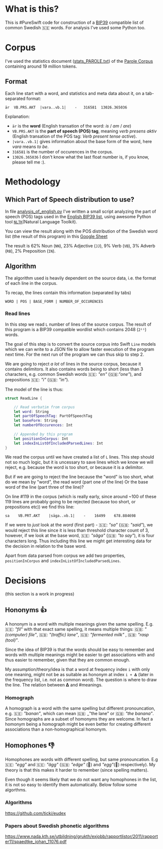 # What is this?
This is #PureSwift code for construction of a [BIP39](https://github.com/bitcoin/bips/blob/master/bip-0039.mediawiki) compatible list of common Swedish 🇸🇪 words. For analysis I've used some Python too.

# Corpus
I've used the statistics document ([stats_PAROLE.txt](https://svn.spraakdata.gu.se/sb-arkiv/pub/frekvens/stats_PAROLE.txt)) of the [Parole Corpus](https://spraakbanken.gu.se/eng/resource/parole) containing around 19 million tokens.

## Format
Each line start with a word, and statistics and meta data about it, on a tab-separated format:
```
är  VB.PRS.AKT  |vara..vb.1|    -   316581  13026.365036
```

Explanation:
* `är` is the **word** (English transation of the word: _is_ / _am_ / _are_)  
* `VB.PRS.AKT` is the **part of speech (POS) tag**, meaning _verb presens aktiv_ (English transation of the POS tag: _Verb present tense active_). 
* `|vara..vb.1|` gives information about the base form of the word, here _vara_ means _to be_. 
* `316581` is the number of occurences in the corpus. 
* `13026.365036` I don't know what the last float number is, if you know, please tell me :).  

# Methodology

## Which Part of Speech distribution to use?
In file [analysis_of_english.py](analysis_of_english.py) I've written a small script analyzing the part of speech (POS) tags used in the [English BIP39 list](https://github.com/bitcoin/bips/blob/master/bip-0039/english.txt), using awesome Python tool [`NLTK`](https://www.nltk.org/book/ch05.html)(Natural Language Toolkit).

You can view the result along with the POS distribution of the Swedish word list (the result of this program) in this [Google Sheet](https://docs.google.com/spreadsheets/d/1Hhn9MdM4-r1GyzAE_QYFeLwu4zZbzZbJmhQe_C07x10/edit?usp=sharing)

The result is 62% Noun (`NN`), 23% Adjective (`JJ`), 9% Verb (`VB`), 3% Adverb (`RB`), 2% Preposition (`IN`).

## Algorithm
The algorithm used is heavily dependent on the source data, i.e. the format of each line in the corpus.

To recap, the lines contain this information (separated by tabs)

`WORD | POS | BASE_FORM | NUMBER_OF_OCCURENCES`

### Read lines

In this step we read `L` number of lines of the source corpus. The result of this program is a BIP39 compatible wordlist which contains 2048 (`2¹¹`) words. 

The goal of this step is to convert the source corpus into Swift `Line` models which we can write to a JSON file to allow faster execution of the program next time. For the next run of the program we can thus skip to step 2.

We are going to reject *a lot* of lines in the source corpus, because it contains delimitors. It also contains words being to short (less than 3 characters, e.g. common Swedish words 🇸🇪: _"en"_ (🇬🇧:_"one"_), and prepositions 🇸🇪: _"i"_ (🇬🇧: _"in"_).

The model of the line is thus:
```swift
struct ReadLine {

    // Read verbatim from corpus
    let word: String
    let partOfSpeechTag: PartOfSpeechTag
    let baseForm: String
    let numberOfOccurences: Int
    
    // Appended by this program
    let positionInCorpus: Int
    let indexInListOfIncludedParsedLines: Int
}
```
We read the corpus until we have created a list of `L` lines. This step should not so much logic, but it is uncessary to save lines which we know we will reject, e.g. because the word is too short, or because it is a delimitor.

But if we are going to reject the line because the "word" is too short, what do we mean by "word", the read word (part one of the line) Or the base word of the line (part three of the line)?

On line #119 in the corpus (which is really early, since around ~100 of these 119 lines are probably going to be rejected (because too short, or prepositions etc)) we find this line:

`sa    VB.PRT.AKT    |säga..vb.1|    -    16499    678.884698`

If we were to *just* look at the _word_ (first part) - 🇸🇪: _"sa"_ (🇬🇧: _"said"_), we would reject this line since it is less than threshold character count of 3, however, if we look at the base word, 🇸🇪: _"säga"_ (🇬🇧: _"to say"_), it is four characters long. Thus including this line we might get interesting data for the decision in relation to the base word. 

Apart from data parsed from corpus we add two properties, `positionInCorpus` and `indexInListOfIncludedParsedLines`.



# Decisions

(this section is a work in progress)

## Hononyms 👍
A hononym is a word with multiple meanings given the same spelling. E.g. 🇸🇪: _"fil"_ with that exact same spelling, it means multiple things: 🇬🇧: _"(computer) file"_, 🇬🇧: _"(traffic) lane"_, 🇬🇧: _"fermented milk"_ , 🇬🇧: _"rasp (tool)"_. 

Since the idea of BIP39 is that the words should be easy to remember and words with multiple meanings might be easier to get associations with and thus easier to remember, given that they are common enough.

My assumption/theory/idea is that a word at frequency index `i` with only one meaning, might not be as suitable as hononym at index `i + 𝚫` (later in the frequency list, i.e. not as common word). The question is where to draw the line. The relation between 𝚫 and #meanings.

### Homograph
A homograph is a word with the same spelling but different pronouncation, e.g. 🇸🇪: _"banan"_, which can mean 🇬🇧: _"the lane" or 🇬🇧: _"the banana"_. Since homographs are a subset of homonyms they are welcome. In fact a homonym being a homograph might be even better for creating different associations than a non-homographical homonym.


## Homophones 👎
Homophones are words with different spelling, but same pronouncation. E.g 🇸🇪: _"egg"_ and 🇸🇪: _"ägg"_  (🇬🇧: _"edge"_ (🔪) and _"egg"_(🥚) respectively). My theory is that this makes it harder to remember (since spelling matters). 

Even though it seems likely that we do not want any homophones in the list, it is not so easy to identify them automatically. Below follow some algorthms.

### Algorithms
https://github.com/ticki/eudex

### Papers about Swedish phonetic algorithms
https://www.nada.kth.se/utbildning/grukth/exjobb/rapportlistor/2011/rapporter11/spaedtke_johan_11076.pdf
